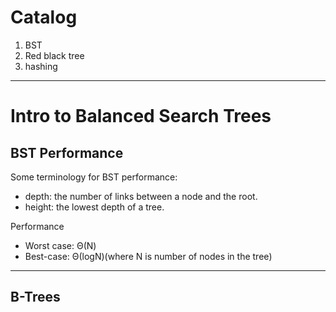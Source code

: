# Catalog
1. BST 
2. Red black tree
3. hashing
---
# Intro to Balanced Search Trees
## BST Performance
Some terminology for BST performance:
* depth: the number of links between a node and the root.
* height: the lowest depth of a tree.

Performance
* Worst case:  Θ(N)
* Best-case: Θ(logN)(where N is number of nodes in the tree)
---
## B-Trees

  
